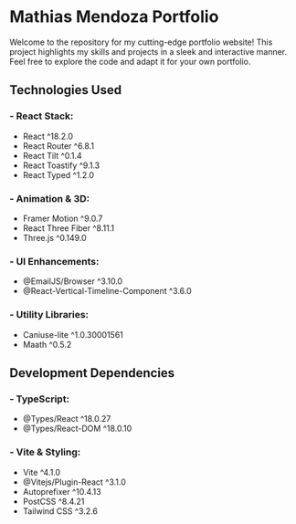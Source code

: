 # Mathias Mendoza Portfolio #

Welcome to the repository for my cutting-edge portfolio website! This project highlights my skills and projects in a sleek and interactive manner. Feel free to explore the code and adapt it for your own portfolio.

## Technologies Used ##

### - React Stack: ###
  - React ^18.2.0
  - React Router ^6.8.1
  - React Tilt ^0.1.4
  - React Toastify ^9.1.3
  - React Typed ^1.2.0

### - Animation & 3D: ###
  - Framer Motion ^9.0.7
  - React Three Fiber ^8.11.1
  - Three.js ^0.149.0

### - UI Enhancements: ###
  - @EmailJS/Browser ^3.10.0
  - @React-Vertical-Timeline-Component ^3.6.0

### - Utility Libraries: ###
  - Caniuse-lite ^1.0.30001561
  - Maath ^0.5.2

## Development Dependencies

### - TypeScript: ###
  - @Types/React ^18.0.27
  - @Types/React-DOM ^18.0.10

### - Vite & Styling: ###
  - Vite ^4.1.0
  - @Vitejs/Plugin-React ^3.1.0
  - Autoprefixer ^10.4.13
  - PostCSS ^8.4.21
  - Tailwind CSS ^3.2.6